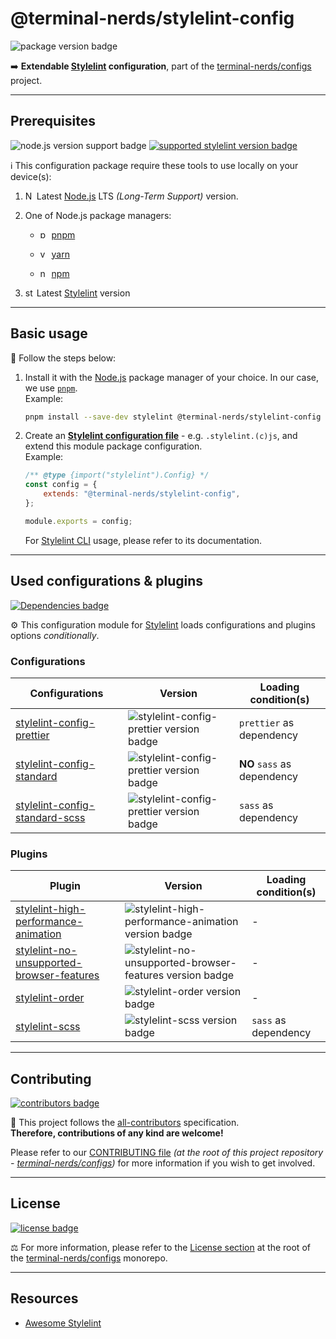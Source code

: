 # @terminal-nerds/stylelint-config

![package version badge]

➡️ **Extendable [Stylelint] configuration**, part of the
[terminal-nerds/configs] project.

[package version badge]: https://img.shields.io/npm/v/@terminal-nerds/stylelint-config/latest?style=for-the-badge&logo=npm
[stylelint]: https://stylelint.io/
[terminal-nerds/configs]: https://github.com/terminal-nerds/configs

---

## Prerequisites

![node.js version support badge]
[![supported stylelint version badge]][stylelint]

[node.js version support badge]: https://img.shields.io/node/v-lts/@terminal-nerds/markdownlint-config?style=for-the-badge&logo=nodedotjs
[supported stylelint version badge]: https://img.shields.io/github/package-json/dependency-version/terminal-nerds/configs/peer/stylelint?filename=packages%2Fstylelint%2Fpackage.json&logo=stylelint&style=for-the-badge

ℹ️ This configuration package require these tools to use locally on your
device(s):

1. <img
      alt="Node.JS logo icon"
      width="14"
      src="https://api.iconify.design/logos/nodejs-icon.svg"
   />
   Latest [Node.js] LTS _(Long-Term Support)_ version.

1. One of Node.js package managers:

    - <img
             alt="pnpm logo icon"
             width="14"
             src="https://api.iconify.design/vscode-icons/file-type-light-pnpm.svg"
          />
      [pnpm]

    - <img
            alt="yarn logo icon"
            width="14"
            src="https://api.iconify.design/logos/yarn.svg"
           />
      [yarn]

    - <img
          alt="npm logo icon"
          width="14"
          src="https://api.iconify.design/logos/npm-icon.svg"
         />
      [npm]

1. <img
         alt="stylelint logo icon"
         width="14"
         src="https://api.iconify.design/logos/stylelint.svg"
        />
   Latest [Stylelint] version

[node.js]: https://nodejs.org/en/
[pnpm]: https://pnpm.io/
[npm]: https://www.npmjs.com/
[yarn]: https://yarnpkg.com/

---

## Basic usage

👣 Follow the steps below:

1. Install it with the [Node.js] package manager of your choice. In our case,
   we use [`pnpm`](pnpm).\
   Example:

    ```sh
    pnpm install --save-dev stylelint @terminal-nerds/stylelint-config
    ```

    [node.js]: https://nodejs.org/en/
    [`pnpm`]: https://pnpm.io/

1. Create an **[Stylelint configuration file]** - e.g. `.stylelint.(c)js`, and
   extend this module package configuration.\
   Example:

    ```js
    /** @type {import("stylelint").Config} */
    const config = {
    	extends: "@terminal-nerds/stylelint-config",
    };

    module.exports = config;
    ```

    For [Stylelint CLI] usage, please refer to its documentation.

    [stylelint configuration file]: https://stylelint.io/user-guide/configure
    [stylelint cli]: https://stylelint.io/user-guide/usage/cli

---

## Used configurations & plugins

[![Dependencies badge]][dependencies url]

⚙️ This configuration module for [Stylelint] loads configurations and plugins
options _conditionally_.

[dependencies badge]: https://img.shields.io/librariesio/release/npm/@terminal-nerds/stylelint-config?style=for-the-badge
[dependencies url]: https://libraries.io/npm/@terminal-nerds%stylelint-config

### Configurations

| Configurations                   | Version                                    | Loading condition(s)        |
| -------------------------------- | ------------------------------------------ | --------------------------- |
| [stylelint-config-prettier]      | ![stylelint-config-prettier version badge] | `prettier` as dependency    |
| [stylelint-config-standard]      | ![stylelint-config-prettier version badge] | **NO** `sass` as dependency |
| [stylelint-config-standard-scss] | ![stylelint-config-prettier version badge] | `sass` as dependency        |

[stylelint-config-prettier]: https://github.com/prettier/stylelint-config-prettier
[stylelint-config-prettier version badge]: https://img.shields.io/npm/v/stylelint-config-prettier?logo=npm&style=flat-square
[stylelint-config-standard]: https://github.com/stylelint/stylelint-config-standard
[stylelint-config-standard version badge]: https://img.shields.io/npm/v/stylelint-config-standard?logo=npm&style=flat-square
[stylelint-config-standard-scss]: https://github.com/stylelint-scss/stylelint-config-standard-scss
[stylelint-config-standard-scss version badge]: https://img.shields.io/npm/v/stylelint-config-standard-scss?logo=npm&style=flat-square

### Plugins

| Plugin                                      | Version                                                    | Loading condition(s) |
| ------------------------------------------- | ---------------------------------------------------------- | -------------------- |
| [stylelint-high-performance-animation]      | ![stylelint-high-performance-animation version badge]      | -                    |
| [stylelint-no-unsupported-browser-features] | ![stylelint-no-unsupported-browser-features version badge] | -                    |
| [stylelint-order]                           | ![stylelint-order version badge]                           | -                    |
| [stylelint-scss]                            | ![stylelint-scss version badge]                            | `sass` as dependency |

[stylelint-high-performance-animation]: https://github.com/kristerkari/stylelint-high-performance-animation
[stylelint-high-performance-animation version badge]: https://img.shields.io/npm/v/stylelint-high-performance-animation?logo=npm&style=flat-square
[stylelint-no-unsupported-browser-features]: https://github.com/ismay/stylelint-no-unsupported-browser-features
[stylelint-no-unsupported-browser-features version badge]: https://img.shields.io/npm/v/stylelint-no-unsupported-browser-features?logo=npm&style=flat-square
[stylelint-order]: https://github.com/hudochenkov/stylelint-order
[stylelint-order version badge]: https://img.shields.io/npm/v/stylelint-order?logo=npm&style=flat-square
[stylelint-scss]: https://github.com/sveltejs/stylelint-plugin-svelte3
[stylelint-scss version badge]: https://img.shields.io/npm/v/stylelint-scss?logo=npm&style=flat-square

---

## Contributing

[![contributors badge]][contributors url]

🤝 This project follows the [all-contributors] specification.\
**Therefore, contributions of any kind are welcome!**

Please refer to our [CONTRIBUTING file]
_(at the root of this project repository - [terminal-nerds/configs])_
for more information if you wish to get involved.

[all-contributors]: https://github.com/all-contributors/all-contributors
[contributing file]: https://github.com/terminal-nerds/configs/blob/main/.github/CONTRIBUTING.md
[contributors badge]: https://img.shields.io/github/contributors/terminal-nerds/configs?style=for-the-badge
[contributors url]: https://github.com/terminal-nerds/configs#contributors

---

## License

[![license badge]][license]

⚖️ For more information, please refer to the [License section] at the root of
the [terminal-nerds/configs] monorepo.

[license badge]: https://img.shields.io/github/license/terminal-nerds/configs?style=for-the-badge
[license]: https://github.com/terminal-nerds/configs/blob/main/LICENSE.md
[license section]: https://github.com/terminal-nerds/configs#License

---

## Resources

-   [Awesome Stylelint]

[awesome stylelint]: https://github.com/stylelint/awesome-stylelint
